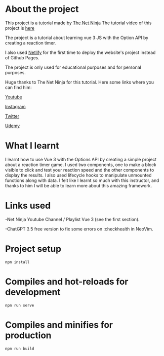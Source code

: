 # About the project
This project is a tutorial made by [The Net Ninja](https://www.youtube.com/playlist?list=PL4cUxeGkcC9hYYGbV60Vq3IXYNfDk8At1)
The tutorial video of this project is [here](https://youtu.be/bc6czIBLKTg)

The project is a tutorial about learning vue 3 JS with the Option API by creating
a reaction timer.

I also used [Netlify](https://www.netlify.com/) for the first time to deploy
the website's project instead of Github Pages. 

The project is only used for educational purposes and for personal purposes.

Huge thanks to The Net Ninja for this tutorial. 
Here some links where you can find him:

[Youtube](https://www.youtube.com/@NetNinja)

[Instagram](https://www.instagram.com/thenetninja/)

[Twitter](https://twitter.com/thenetninjauk)

[Udemy](https://www.udemy.com/user/47fd83f6-5e4a-4e87-a0f0-519ac51f91b6/)


# What I learnt 

I learnt how to use Vue 3 with the Options API by creating a simple project
about a reaction timer game. I used two components, one to make a block visible
to click and test your reaction speed and the other components to display the 
results.
I also used lifecycle hooks to manipulate unmounted functions along with data.
I felt like I learnt so much with this instructor, and thanks to him I will be
able to learn more about this amazing framework.


# Links used 
-Net Ninja Youtube Channel / Playlist Vue 3 (see the first section).

-ChatGPT 3.5 free version to fix some errors on :checkhealth in NeoVim.


# Project setup

`npm install`

# Compiles and hot-reloads for development 

`npm run serve`

# Compiles and minifies for production 

`npm run build`


